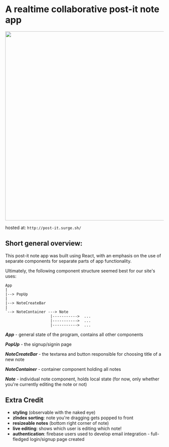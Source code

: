 # A realtime collaborative post-it note app

<img src="https://raw.githubusercontent.com/ahsanazim/note_taking_app_react/master/imgs/demo.gif" width="600">

hosted at: `http://post-it.surge.sh/`


## Short general overview:

This post-it note app was built using React, with an emphasis on the use of separate components for separate parts of app functionality.

Ultimately, the following component structure seemed best for our site's uses:

```
App
|
|--> PopUp
|
|--> NoteCreateBar
|
`--> NoteContainer ---> Note
					|----------->  ...
					|----------->  ...
					|----------->  ...
```
***App*** - general state of the program, contains all other components

***PopUp*** - the signup/signin page

***NoteCreateBar*** - the textarea and button responsible for choosing title of a new note

***NoteContainer*** - container component holding all notes

***Note*** - individual note component, holds local state (for now, only whether you're currently editing the note or not)

## Extra Credit

- **styling** (observable with the naked eye)
- **zIndex sorting**: note you're dragging gets popped to front
- **resizeable notes** (bottom right corner of note)
- **live editing**: shows which user is editing which note!
- **authentication**: firebase users used to develop email integration - full-fledged login/signup page created
